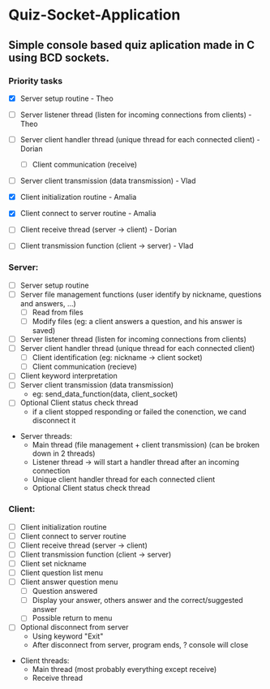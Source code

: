 # Quiz-Socket-Application
## Simple console based quiz aplication made in C using BCD sockets.

### Priority tasks

- [X] Server setup routine - Theo
- [ ] Server listener thread (listen for incoming connections from clients) - Theo
- [ ] Server client handler thread (unique thread for each connected client) - Dorian
	- [ ] Client communication (receive)
- [ ] Server client transmission (data transmission) - Vlad


- [X] Client initialization routine - Amalia
- [X] Client connect to server routine - Amalia
- [ ] Client receive thread (server -> client) - Dorian
- [ ] Client transmission function (client -> server) - Vlad



### Server:
- [ ] Server setup routine
- [ ] Server file management functions (user identify by nickname, questions and answers, ...)
	- [ ] Read from files
	- [ ] Modify files (eg: a client answers a question, and his answer is saved)
- [ ] Server listener thread (listen for incoming connections from clients)
- [ ] Server client handler thread (unique thread for each connected client)
	- [ ] Client identification (eg: nickname -> client socket)
	- [ ] Client communication (recieve)
- [ ] Client keyword interpretation
- [ ] Server client transmission (data transmission)
	- eg: send_data_function(data, client_socket)
- [ ] Optional Client status check thread
	- if a client stopped responding or failed the conenction, we cand disconnect it

- Server threads: 
	- Main thread (file management + client transmission) (can be broken down in 2 threads)
	- Listener thread -> will start a handler thread after an incoming connection
	- Unique client handler thread for each connected client
	- Optional Client status check thread

### Client:
- [ ] Client initialization routine
- [ ] Client connect to server routine
- [ ] Client receive thread (server -> client)
- [ ] Client transmission function (client -> server)
- [ ] Client set nickname
- [ ] Client question list menu
- [ ] Client answer question menu
	- [ ] Question answered
	- [ ] Display your answer, others answer and the correct/suggested answer
	- [ ] Possible return to menu
- [ ] Optional disconnect from server
	- Using keyword "Exit"
	- After disconnect from server, program ends, ? console will close

- Client threads:
	- Main thread (most probably everything except receive)
	- Receive thread

